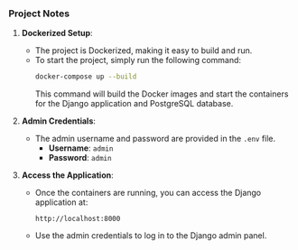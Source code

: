 ### **Project Notes**

1. **Dockerized Setup**:
   - The project is Dockerized, making it easy to build and run.
   - To start the project, simply run the following command:
     ```bash
     docker-compose up --build
     ```
     This command will build the Docker images and start the containers for the Django application and PostgreSQL database.

2. **Admin Credentials**:
   - The admin username and password are provided in the `.env` file.
     - **Username**: `admin`
     - **Password**: `admin`

3. **Access the Application**:
   - Once the containers are running, you can access the Django application at:
     ```
     http://localhost:8000
     ```
   - Use the admin credentials to log in to the Django admin panel.
